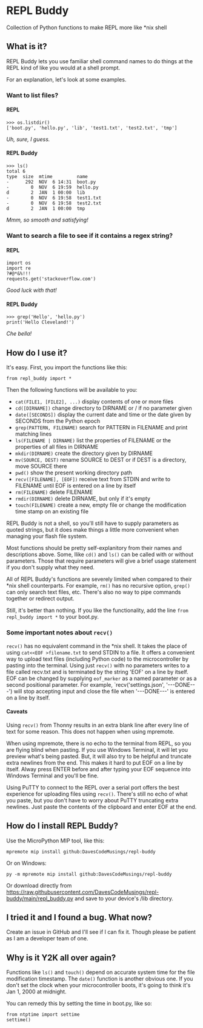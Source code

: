 # REPL Buddy
Collection of Python functions to make REPL more like *nix shell

## What is it?
REPL Buddy lets you use familiar shell command names to do things at the REPL kind of like you would at a shell prompt.

For an explanation, let's look at some examples.

### Want to list files?

#### REPL
```
>>> os.listdir()
['boot.py', 'hello.py', 'lib', 'test1.txt', 'test2.txt', 'tmp']
```

_Uh, sure, I guess._

#### REPL Buddy
```
>>> ls()
total 6
type  size  mtime         name
-      292  NOV  6 14:31  boot.py
-        0  NOV  6 19:59  hello.py
d        2  JAN  1 00:00  lib
-        0  NOV  6 19:58  test1.txt
-        0  NOV  6 19:58  test2.txt
d        2  JAN  1 00:00  tmp
```

_Mmm, so smooth and satisfying!_

### Want to search a file to see if it contains a regex string?

#### REPL
```
import os
import re
?#@*&%!!!
requests.get('stackoverflow.com')
```

_Good luck with that!_

#### REPL Buddy
```
>>> grep('Hello', 'hello.py')
print('Hello Cleveland!')
```

_Che bella!_

## How do I use it?
It's easy. First, you import the functions like this:

```
from repl_buddy import *
```

Then the following functions will be available to you:

* `cat(FILE1, [FILE2], ...)` display contents of one or more files
* `cd([DIRNAME])` change directory to DIRNAME or / if no parameter given
* `date([SECONDS])` display the current date and time or the date given by SECONDS from the Python epoch 
* `grep(PATTERN, FILENAME)` search for PATTERN in FILENAME and print matching lines
* `ls(FILENAME | DIRNAME)` list the properties of FILENAME or the properties of all files in DIRNAME
* `mkdir(DIRNAME)` create the directory given by DIRNAME
* `mv(SOURCE, DEST)` rename SOURCE to DEST or if DEST is a directory, move SOURCE there
* `pwd()` show the present working directory path
* `recv([FILENAME], [EOF])` receive text from STDIN and write to FILENAME until EOF is entered on a line by itself
* `rm(FILENAME)` delete FILENAME
* `rmdir(DIRNAME)` delete DIRNAME, but only if it's empty
* `touch(FILENAME)` create a new, empty file or change the modification time stamp on an existing file

REPL Buddy is not a shell, so you'll still have to supply parameters as quoted strings, but it does make things a little more convenient when managing your flash file system.

Most functions should be pretty self-explanitory from their names and descriptions above. Some, llike `cd()` and `ls()` can be called with or without parameters. Those that require parameters will give a brief usage statement if you don't supply what they need.

All of REPL Buddy's functions are severely limited when compared to their *nix shell counterparts. For example, `rm()` has no recursive option, `grep()` can only search text files, etc. There's also no way to pipe commands together or redirect output.

Still, it's better than nothing. If you like the functionality, add the line `from repl_buddy import *` to your boot.py.

### Some important notes about `recv()`
`recv()` has no equivalent command in the *nix shell. It takes the place of using `cat<<EOF >filename.txt` to send STDIN to a file. It offers a convenient way to upload text files (including Python code) to the microcontroller by pasting into the terminal. Using just `recv()` with no parameters writes to a file called recv.txt and is terminated by the string 'EOF' on a line by itself. EOF can be changed by supplying `eof_marker` as a named parameter or as a second positional parameter. For example, `recv('settings.json', '---DONE---') will stop accepting input and close the file when '---DONE---' is entered on a line by itself.

#### Caveats
Using `recv()` from Thonny results in an extra blank line after every line of text for some reason. This does not happen when using mpremote.

When using mpremote, there is no echo to the terminal from REPL, so you are flying blind when pasting. If you use Windows Terminal, it will let you preview what's being pasted. But, it will also try to be helpful and truncate extra newlines from the end. This makes it hard to put EOF on a line by itself. Alway press ENTER before and after typing your EOF sequence into Windows Terminal and you'll be fine.

Using PuTTY to connect to the REPL over a serial port offers the best experience for uploading files using `recv()`. There's still no echo of what you paste, but you don't have to worry about PuTTY truncating extra newlines. Just paste the contents of the clipboard and enter EOF at the end.

## How do I install REPL Buddy?
Use the MicroPython MIP tool, like this:
```
mpremote mip install github:DavesCodeMusings/repl-buddy
```

Or on Windows:
```
py -m mpremote mip install github:DavesCodeMusings/repl-buddy
```

Or download directly from https://raw.githubusercontent.com/DavesCodeMusings/repl-buddy/main/repl_buddy.py and save to your device's /lib directory.

## I tried it and I found a bug. What now?
Create an issue in GitHub and I'll see if I can fix it. Though please be patient as I am a developer team of one.

## Why is it Y2K all over again?
Functions like `ls()` and `touch()` depend on accurate system time for the file modification timestamp. The `date()` function is another obvious one. If you don't set the clock when your microcontroller boots, it's going to think it's Jan 1, 2000 at midnight.

You can remedy this by setting the time in boot.py, like so:
```
from ntptime import settime
settime()
```
